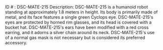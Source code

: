 ID # : DSC-MATE-215
Description: DSC-MATE-215 is a humanoid robot standing at approximately 1.8 meters in height. Its body is primarily made of metal, and its face features a single green Cyclops eye. DSC-MATE-215's eyes are protected by horned rim glasses, and its head is covered with a bucket hat. DSC-MATE-215's ears have been modified with a red cross earring, and it adorns a silver chain around its neck. DSC-MATE-215's use of a normal gas mask is not necessary but is considered its preferred accessory.